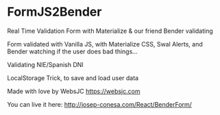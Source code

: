 # FormJS2Bender
Real Time Validation Form with Materialize &amp; our friend Bender validating

Form validated with Vanilla JS, with Materialize CSS, Swal Alerts, and Bender watching if the user does bad things...

Validating NIE/Spanish DNI

LocalStorage Trick, to save and load user data

Made with love by WebsJC
https://websjc.com

You can live it here: http://josep-conesa.com/React/BenderForm/
